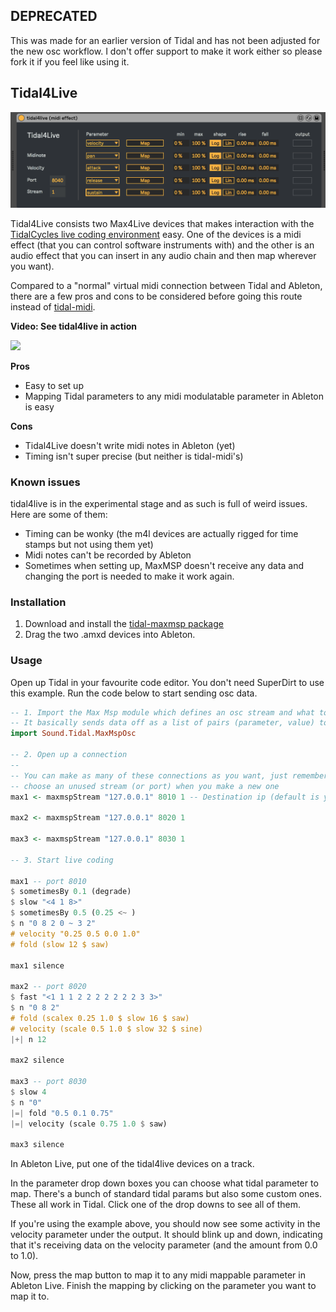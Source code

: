 ## DEPRECATED
This was made for an earlier version of Tidal and has not been adjusted for the new osc workflow. I don't offer support to make it work either so please fork it if you feel like using it.

## Tidal4Live
![](tidal4live.png)

Tidal4Live consists two Max4Live devices that makes interaction with the
[TidalCycles live coding environment](http://tidalcycles.org/) easy. One of the devices is a midi effect (that you can control software instruments with) and the other is an audio effect that you can insert in any audio chain and then map wherever you want).

Compared to a "normal" virtual midi connection between Tidal and Ableton, there
are a few pros and cons to be considered before going this route instead of
[tidal-midi](https://github.com/tidalcycles/tidal-midi).

**Video: See tidal4live in action**

[![](http://img.youtube.com/vi/R_NFiOVosno/0.jpg)](http://www.youtube.com/watch?v=R_NFiOVosno "tidal4live test")

**Pros**
* Easy to set up
* Mapping Tidal parameters to any midi modulatable parameter in Ableton is easy

**Cons**
* Tidal4Live doesn't write midi notes in Ableton (yet)
* Timing isn't super precise (but neither is tidal-midi's)

### Known issues
tidal4live is in the experimental stage and as such is full of weird issues.
Here are some of them:

* Timing can be wonky (the m4l devices are actually rigged for time stamps but
  not using them yet)
* Midi notes can't be recorded by Ableton
* Sometimes when setting up, MaxMSP doesn't receive any data and changing the
  port is needed to make it work again.

### Installation

1. Download and install the [tidal-maxmsp package](https://github.com/madskjeldgaard/tidal-maxmsp)
2. Drag the two .amxd devices into Ableton.

### Usage

Open up Tidal in your favourite code editor. You don't need SuperDirt to use this example. Run the code below to start sending osc data.

```haskell
-- 1. Import the Max Msp module which defines an osc stream and what to send + how
-- It basically sends data off as a list of pairs (parameter, value) to the url /fromTidal/<streamNumber> 
import Sound.Tidal.MaxMspOsc

-- 2. Open up a connection
--
-- You can make as many of these connections as you want, just remember to
-- choose an unused stream (or port) when you make a new one
max1 <- maxmspStream "127.0.0.1" 8010 1 -- Destination ip (default is your own computer), port and streamNumber

max2 <- maxmspStream "127.0.0.1" 8020 1 

max3 <- maxmspStream "127.0.0.1" 8030 1

-- 3. Start live coding

max1 -- port 8010
$ sometimesBy 0.1 (degrade)
$ slow "<4 1 8>" 
$ sometimesBy 0.5 (0.25 <~ )
$ n "0 8 2 0 ~ 3 2" 
# velocity "0.25 0.5 0.0 1.0"
# fold (slow 12 $ saw)

max1 silence

max2 -- port 8020
$ fast "<1 1 1 2 2 2 2 2 2 2 3 3>"
$ n "0 8 2"
# fold (scalex 0.25 1.0 $ slow 16 $ saw)
# velocity (scale 0.5 1.0 $ slow 32 $ sine)
|+| n 12

max2 silence

max3 -- port 8030
$ slow 4
$ n "0"
|=| fold "0.5 0.1 0.75"
|=| velocity (scale 0.75 1.0 $ saw)

max3 silence
```

In Ableton Live, put one of the tidal4live devices on a track. 

In the parameter drop down boxes you can choose what tidal parameter to map. There's a bunch of standard tidal params but also some custom ones. These all work in Tidal. Click one of the drop downs to see all of them.

If you're using the example above, you should now see some activity in the velocity parameter under the output. It should blink up and down, indicating that it's receiving data on the velocity parameter (and the amount from 0.0 to 1.0).

Now, press the map button to map it to any midi mappable parameter in Ableton Live. Finish the mapping by clicking on the parameter you want to map it to.

